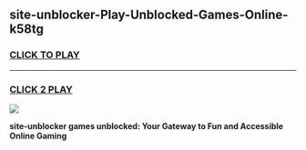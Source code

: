 
## site-unblocker-Play-Unblocked-Games-Online-k58tg
<h3>
<a href="https://premium76.site?title=site-unblocker&ref=25A">CLICK TO PLAY</a></h3>
<hr>

<h3>
<a href="https://premium76.site?title=site-unblocker&ref=25A">CLICK 2 PLAY</a>
  
</h3>

<a href="https://premium76.site?title=site-unblocker&ref=25A"><img src="https://clearcache.store/games.png"></a>


**site-unblocker games unblocked: Your Gateway to Fun and Accessible Online Gaming**
